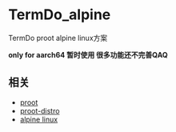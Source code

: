 # TermDo_alpine
TermDo proot alpine linux方案

**only for aarch64 暂时使用 很多功能还不完善QAQ**

## 相关
- [proot](https://github.com/proot-me/proot)
- [proot-distro](https://github.com/termux/proot-distro)
- [alpine linux](https://alpinelinux.org)
